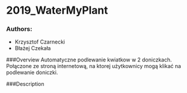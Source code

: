# 2019_WaterMyPlant
### Authors: 
- Krzysztof Czarnecki
- Błażej Czekała

###Overview
Automatyczne podlewanie kwiatkow w 2 doniczkach. Połączone ze stroną internetową, na ktorej użytkownicy mogą klikać na podlewanie doniczki.

###Description